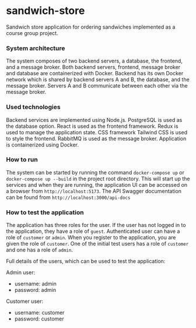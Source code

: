 # sandwich-store

Sandwich store application for ordering sandwiches implemented as a course group project.

### System architecture

The system composes of two backend servers, a database, the frontend, and a message broker.
Both backend servers, frontend, message broker and database are containerized with Docker.
Backend has its own Docker network which is shared by backend servers A and B, the database, and the message broker.
Servers A and B communicate between each other via the message broker.

### Used technologies

Backend services are implemented using Node.js. PostgreSQL is used as the database option.
React is used as the frontend framework. Redux is used to manage the application state. CSS framework Tailwind CSS is used to style the frontend.
RabbitMQ is used as the message broker.
Application is containerized using Docker.

### How to run

The system can be started by running the command `docker-compose up` or
`docker-compose up --build` in the project root directory. This will start up the
services and when they are running, the application UI can be accessed on a
browser from `http://localhost:5173`. The API Swagger documentation can be
found from `http://localhost:3000/api-docs`

### How to test the application

The application has three roles for the user. If the user has not logged in to the
application, they have a role of `guest`. Authenticated user can have a role of `customer` or `admin`.
When you register to the application, you are given the role of `customer`.
One of the initial test users has a role of `customer` and one has a role of `admin`.

Full details of the users, which can be used to test the application:

Admin user:

- username: admin
- password: admin

Customer user:

- username: customer
- password: customer
